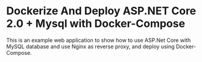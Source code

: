 # Dockerize And Deploy ASP.NET Core 2.0 + Mysql with Docker-Compose
This is an example web application to show how to use ASP.Net Core with MySQL database and use Nginx as reverse proxy, and deploy using Docker-Compose.

